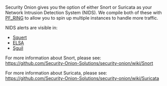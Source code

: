 Security Onion gives you the option of either Snort or Suricata as your Network Intrusion Detection System (NIDS).  We compile both of these with [PF_RING](PF_RING) to allow you to spin up multiple instances to handle more traffic.

NIDS alerts are visible in:
- [Squert](Squert)
- [ELSA](ELSA)
- [Sguil](Sguil)

For more information about Snort, please see:  
https://github.com/Security-Onion-Solutions/security-onion/wiki/Snort

For more information about Suricata, please see:  
https://github.com/Security-Onion-Solutions/security-onion/wiki/Suricata